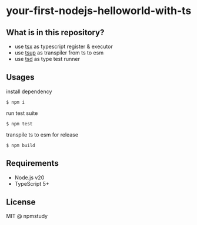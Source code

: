 # your-first-nodejs-helloworld-with-ts

## What is in this repository?

- use [tsx](https://github.com/esbuild-kit/tsx) as typescript register & executor
- use [tsup](https://github.com/egoist/tsup) as transpiler from ts to esm
- use [tsd](https://github.com/SamVerschueren/tsd) as type test runner

## Usages

install dependency

```
$ npm i
```

run test suite

```
$ npm test
```

transpile ts to esm for release

```
$ npm build
```

## Requirements

- Node.js v20
- TypeScript 5+


## License

MIT @ npmstudy